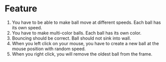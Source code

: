 # Feature

  1. You have to be able to make ball move at different speeds. Each ball has its own speed.
  2. You have to make multi-color balls. Each ball has its own color.
  3. Bouncing should be correct. Ball should not sink into wall.
  4. When you left click on your mouse, you have to create a new ball at the mouse position with random speed.
  5. When you right click, you will remove the oldest ball from the frame.
